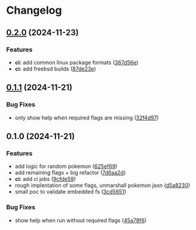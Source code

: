 # Changelog

## [0.2.0](https://github.com/scottmckendry/pokemon-go-colorscripts/compare/v0.1.1...v0.2.0) (2024-11-23)


### Features

* **ci:** add common linux package formats ([367d56e](https://github.com/scottmckendry/pokemon-go-colorscripts/commit/367d56e7cab70eb8cc7c7094d9a8d06c43410c46))
* **ci:** add freebsd builds ([87de23e](https://github.com/scottmckendry/pokemon-go-colorscripts/commit/87de23e44f602f94af802dfc94445ca5963ab339))

## [0.1.1](https://github.com/scottmckendry/pokemon-go-colorscripts/compare/v0.1.0...v0.1.1) (2024-11-21)


### Bug Fixes

* only show help when required flags are missing ([32f4d97](https://github.com/scottmckendry/pokemon-go-colorscripts/commit/32f4d97908d3adf701eb9162c62b777126a405d0))

## 0.1.0 (2024-11-21)


### Features

* add logic for random pokemon ([625ef69](https://github.com/scottmckendry/pokemon-go-colorscripts/commit/625ef694737edef2f4c7e9ff01cdfe8af3aa3314))
* add remaining flags + big refactor ([7d6aa2d](https://github.com/scottmckendry/pokemon-go-colorscripts/commit/7d6aa2d5f6c671a2a31f08805276ade330cc210b))
* **ci:** add ci jobs ([9cfde59](https://github.com/scottmckendry/pokemon-go-colorscripts/commit/9cfde59d586493f05b0fd87281709138ace3b458))
* rough implentation of some flags, unmarshall pokemon json ([d5a8230](https://github.com/scottmckendry/pokemon-go-colorscripts/commit/d5a82303828ca56c7f6da31c52faee2bb6c70c15))
* small poc to validate embedded fs ([3cd5651](https://github.com/scottmckendry/pokemon-go-colorscripts/commit/3cd565112a1266fb4dc557ced99e9ab555f32724))


### Bug Fixes

* show help when run without required flags ([45a78f6](https://github.com/scottmckendry/pokemon-go-colorscripts/commit/45a78f6f278090a842dc530b25821eec655196a1))
